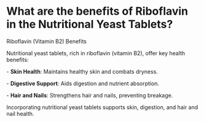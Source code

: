 # What are the benefits of Riboflavin in the Nutritional Yeast Tablets?

Riboflavin (Vitamin B2) Benefits

Nutritional yeast tablets, rich in riboflavin (vitamin B2), offer key health benefits:

\- **Skin Health**: Maintains healthy skin and combats dryness.

\- **Digestive Support**: Aids digestion and nutrient absorption.

\- **Hair and Nails**: Strengthens hair and nails, preventing breakage.

Incorporating nutritional yeast tablets supports skin, digestion, and hair and nail health.